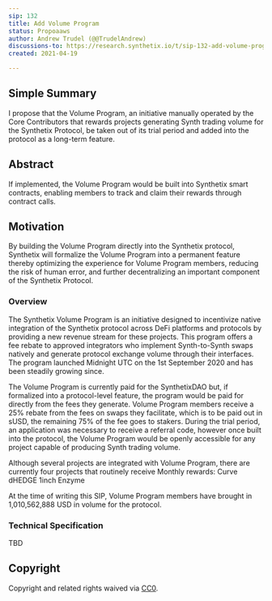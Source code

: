 ```yaml
---
sip: 132
title: Add Volume Program
status: Propoaaws
author: Andrew Trudel (@@TrudelAndrew)
discussions-to: https://research.synthetix.io/t/sip-132-add-volume-program-to-the-synthetix-protocol/377
created: 2021-04-19

---
```


## Simple Summary

I propose that the Volume Program, an initiative manually operated by the Core Contributors that rewards projects generating Synth trading volume for the Synthetix Protocol, be taken out of its trial period and added into the protocol as a long-term feature.

## Abstract

If implemented, the Volume Program would be built into Synthetix smart contracts, enabling members to track and claim their rewards through contract calls.

## Motivation

By building the Volume Program directly into the Synthetix protocol, Synthetix will formalize the Volume Program into a permanent feature thereby optimizing the experience for Volume Program members, reducing the risk of human error, and further decentralizing an important component of the Synthetix Protocol. 

### Overview

The Synthetix Volume Program is an initiative designed to incentivize native integration of the Synthetix protocol across DeFi platforms and protocols by providing a new revenue stream for these projects. This program offers a fee rebate to approved integrators who implement Synth-to-Synth swaps natively and generate protocol exchange volume through their interfaces. The program launched Midnight UTC on the 1st September 2020 and has been steadily growing since.

The Volume Program is currently paid for the SynthetixDAO but, if formalized into a protocol-level feature, the program would be paid for directly from the fees they generate. Volume Program members receive a 25% rebate from the fees on swaps they facilitate, which is to be paid out in sUSD, the remaining 75% of the fee goes to stakers. During the trial period, an application was necessary to receive a referral code, however once built into the protocol, the Volume Program would be openly accessible for any project capable of producing Synth trading volume. 

Although several projects are integrated with Volume Program, there are currently four projects that routinely receive Monthly rewards: 
Curve
dHEDGE
1inch
Enzyme

At the time of writing this SIP, Volume Program members have brought in 1,010,562,888 USD in volume for the protocol. 

### Technical Specification

TBD


## Copyright

Copyright and related rights waived via [CC0](https://creativecommons.org/publicdomain/zero/1.0/).

